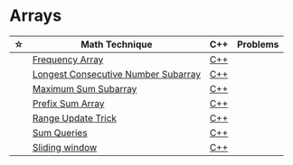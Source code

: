 # Arrays

| ☆   | Math Technique                                            | C++                                         | Problems |
| --- | --------------------------------------------------------- | ------------------------------------------- | -------- |
|     | [Frequency Array](./freq-array/README.md)                 | [C++](./freq-array/freq-array.cpp)          |          |
|     | [Longest Consecutive Number Subarray](./lcsa/README.md)   | [C++](./lcsa/lcsa.cpp)                      |          |
|     | [Maximum Sum Subarray](./max-subarray/README.md)          | [C++](./max-subarray/max-subarray.cpp)      |          |
|     | [Prefix Sum Array](./range-query/README.md)               | [C++](./range-query/prefix-sum-array.cpp)   |          |
|     | [Range Update Trick](./range-query/range-update-trick.md) | [C++](./range-query/range-update-trick.cpp) |          |
|     | [Sum Queries](./range-query/README.md)                    | [C++](./range-query/sum-queries.cpp)        |          |
|     | [Sliding window](./sliding-window/README.md)              | [C++](./sliding-window/sliding-window.cpp)  |          |
